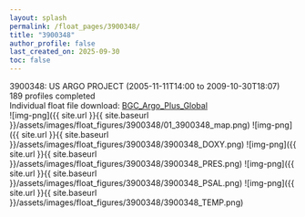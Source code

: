```yaml
---
layout: splash
permalink: /float_pages/3900348/
title: "3900348"
author_profile: false
last_created_on: 2025-09-30
toc: false
---
```

 
3900348: US ARGO PROJECT (2005-11-11T14:00 to 2009-10-30T18:07)\
189 profiles completed\
Individual float file download: [BGC_Argo_Plus_Global](https://ftp.soest.hawaii.edu/bgc_argo_plus/Individual_Floats/outliers_removed/3900348_Sprof_processed.nc)\
![img-png]({{ site.url }}{{ site.baseurl }}/assets/images/float_figures/3900348/01_3900348_map.png)
![img-png]({{ site.url }}{{ site.baseurl }}/assets/images/float_figures/3900348/3900348_DOXY.png)
![img-png]({{ site.url }}{{ site.baseurl }}/assets/images/float_figures/3900348/3900348_PRES.png)
![img-png]({{ site.url }}{{ site.baseurl }}/assets/images/float_figures/3900348/3900348_PSAL.png)
![img-png]({{ site.url }}{{ site.baseurl }}/assets/images/float_figures/3900348/3900348_TEMP.png)
